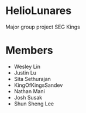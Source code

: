 # HelioLunares
Major group project SEG Kings

# Members
- Wesley Lin
- Justin Lu
- Sita Sethurajan
- KingOfKingsSandev
- Nathan Mani
- Josh Susak
- Shun Sheng Lee
